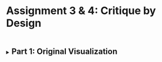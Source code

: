 # Assignment 3 & 4: Critique by Design

<details>
<summary><h2 style="display:inline-block"> Part 1: Original Visualization</h2></summary>
<br>
  <p>This circle-packing diagram groups and counts a tabular dataset of H‑1B employers from 2019.</p>
  <a href="https://observablehq.com/@d3/pack-rollup">
  <img src="https://miro.medium.com/max/875/1*eO2MtuHx0LWxexyTh583Cw.png" alt="Bad_Viz" width="100" height="132">
  </a>
</details>
